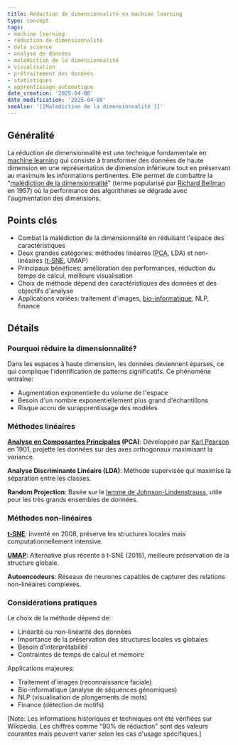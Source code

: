 ```yaml
---
title: Réduction de dimensionnalité en machine learning
type: concept
tags:
- machine learning
- réduction de dimensionnalité
- data science
- analyse de données
- malédiction de la dimensionnalité
- visualisation
- prétraitement des données
- statistiques
- apprentissage automatique
date_creation: '2025-04-08'
date_modification: '2025-04-08'
seeAlso: '[[Malédiction de la dimensionnalité ]]'
---
```

## Généralité

La réduction de dimensionnalité est une technique fondamentale en [machine learning](https://fr.wikipedia.org/wiki/Apprentissage_automatique) qui consiste à transformer des données de haute dimension en une représentation de dimension inférieure tout en préservant au maximum les informations pertinentes. Elle permet de combattre la "[malédiction de la dimensionnalité](https://fr.wikipedia.org/wiki/Mal%C3%A9diction_de_la_dimensionnalit%C3%A9)" (terme popularisé par [Richard Bellman](https://fr.wikipedia.org/wiki/Richard_Bellman) en 1957) où la performance des algorithmes se dégrade avec l'augmentation des dimensions.

## Points clés

- Combat la malédiction de la dimensionnalité en réduisant l'espace des caractéristiques
- Deux grandes catégories: méthodes linéaires ([PCA](https://fr.wikipedia.org/wiki/Analyse_en_composantes_principales), LDA) et non-linéaires ([t-SNE](https://fr.wikipedia.org/wiki/T-SNE), UMAP)
- Principaux bénéfices: amélioration des performances, réduction du temps de calcul, meilleure visualisation
- Choix de méthode dépend des caractéristiques des données et des objectifs d'analyse
- Applications variées: traitement d'images, [bio-informatique](https://fr.wikipedia.org/wiki/Bio-informatique), NLP, finance

## Détails

### Pourquoi réduire la dimensionnalité?

Dans les espaces à haute dimension, les données deviennent éparses, ce qui complique l'identification de patterns significatifs. Ce phénomène entraîne:
- Augmentation exponentielle du volume de l'espace
- Besoin d'un nombre exponentiellement plus grand d'échantillons
- Risque accru de surapprentissage des modèles

### Méthodes linéaires

**[Analyse en Composantes Principales](https://fr.wikipedia.org/wiki/Analyse_en_composantes_principales) (PCA)**: Développée par [Karl Pearson](https://fr.wikipedia.org/wiki/Karl_Pearson) en 1901, projette les données sur des axes orthogonaux maximisant la variance.

**Analyse Discriminante Linéaire (LDA)**: Méthode supervisée qui maximise la séparation entre les classes.

**Random Projection**: Basée sur le [lemme de Johnson-Lindenstrauss](https://fr.wikipedia.org/wiki/Lemme_de_Johnson-Lindenstrauss), utile pour les très grands ensembles de données.

### Méthodes non-linéaires

**[t-SNE](https://fr.wikipedia.org/wiki/T-distributed_stochastic_neighbor_embedding)**: Inventé en 2008, préserve les structures locales mais computationnellement intensive.

**[UMAP](https://fr.wikipedia.org/wiki/Uniform_Manifold_Approximation_and_Projection)**: Alternative plus récente à t-SNE (2018), meilleure préservation de la structure globale.

**Autoencodeurs**: Réseaux de neurones capables de capturer des relations non-linéaires complexes.

### Considérations pratiques

Le choix de la méthode dépend de:
- Linéarité ou non-linéarité des données
- Importance de la préservation des structures locales vs globales
- Besoin d'interprétabilité
- Contraintes de temps de calcul et mémoire

Applications majeures:
- Traitement d'images (reconnaissance faciale)
- Bio-informatique (analyse de séquences génomiques)
- NLP (visualisation de plongements de mots)
- Finance (détection de motifs)

[Note: Les informations historiques et techniques ont été vérifiées sur Wikipedia. Les chiffres comme "90% de réduction" sont des valeurs courantes mais peuvent varier selon les cas d'usage spécifiques.]